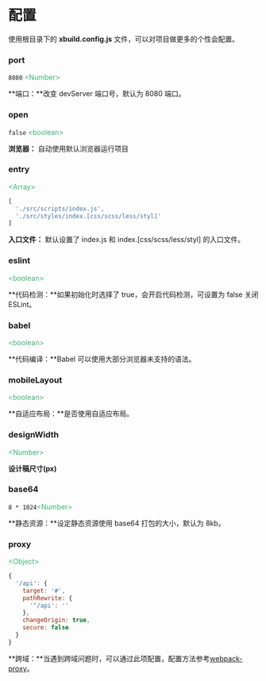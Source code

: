 # 配置

使用根目录下的 **xbuild.config.js** 文件，可以对项目做更多的个性会配置。

### port

`8080` <font color=MediumSeaGreen>&lt;Number&gt;</font>

**端口：**改变 devServer 端口号，默认为 8080 端口。

### open

`false` <font color=MediumSeaGreen>&lt;boolean&gt;</font>

**浏览器：** 自动使用默认浏览器运行项目

### entry

<font color=MediumSeaGreen>&lt;Array&gt;</font>

```javascript
[
  './src/scripts/index.js',
  './src/styles/index.[css/scss/less/styl]'
]
```

**入口文件：** 默认设置了 index.js 和 index.[css/scss/less/styl] 的入口文件。

### eslint

<font color=MediumSeaGreen>&lt;boolean&gt;</font>

**代码检测：**如果初始化时选择了 true，会开启代码检测，可设置为 false 关闭 ESLint。

### babel

<font color=MediumSeaGreen>&lt;boolean&gt;</font>

**代码编译：**Babel 可以使用大部分浏览器未支持的语法。

### mobileLayout

<font color=MediumSeaGreen>&lt;boolean&gt;</font>

**自适应布局：**是否使用自适应布局。

### designWidth

<font color=MediumSeaGreen>&lt;Number&gt;</font>

**设计稿尺寸(px)**

### base64

`8 * 1024`<font color=MediumSeaGreen>&lt;Number&gt;</font>

**静态资源：**设定静态资源使用 base64 打包的大小，默认为 8kb。

### proxy

<font color=MediumSeaGreen>&lt;Object&gt;</font>

```javascript
{
  '/api': {
    target: '#',
    pathRewrite: {
      '^/api': ''
    },
    changeOrigin: true,
    secure: false
  }
}
```

**跨域：**当遇到跨域问题时，可以通过此项配置，配置方法参考[webpack-proxy](https://webpack.docschina.org/configuration/dev-server/#devserver-proxy)。
